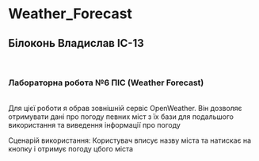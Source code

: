 # Weather_Forecast
<h2>Білоконь Владислав ІС-13</h2> <br>
<h3>Лабораторна робота №6 ПІС (Weather Forecast)</h3><br>
Для цієї роботи я обрав зовнішній сервіс OpenWeather. Він дозволяє отримувати дані про погоду певних міст з їх бази для подальшого використання та виведення інформації про погоду

Сценарій використання: Користувач вписує назву міста та натискає на кнопку і отримує погоду цбого міста
